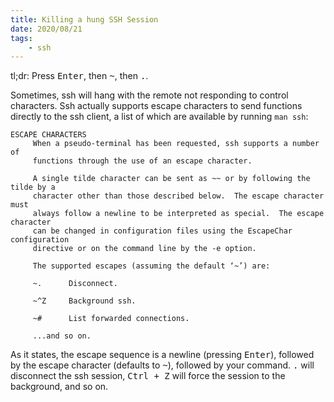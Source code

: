 ```yaml
---
title: Killing a hung SSH Session
date: 2020/08/21
tags:
    - ssh
---
```


tl;dr: Press <kbd>Enter</kbd>, then <kbd>~</kbd>, then <kbd>.</kbd>.

Sometimes, ssh will hang with the remote not responding to control characters.
Ssh actually supports escape characters to send functions directly to the ssh
client, a list of which are available by running `man ssh`:

```
ESCAPE CHARACTERS
     When a pseudo-terminal has been requested, ssh supports a number of
     functions through the use of an escape character.

     A single tilde character can be sent as ~~ or by following the tilde by a
     character other than those described below.  The escape character must
     always follow a newline to be interpreted as special.  The escape character
     can be changed in configuration files using the EscapeChar configuration
     directive or on the command line by the -e option.

     The supported escapes (assuming the default ‘~’) are:

     ~.      Disconnect.

     ~^Z     Background ssh.

     ~#      List forwarded connections.

     ...and so on.
```

As it states, the escape sequence is a newline (pressing <kbd>Enter</kbd>),
followed by the escape character (defaults to <kbd>~</kbd>), followed by your
command. <kbd>.</kbd> will disconnect the ssh session, <kbd><kbd>Ctrl</kbd> +
<kbd>Z</kbd></kbd> will force the session to the background, and so on.
